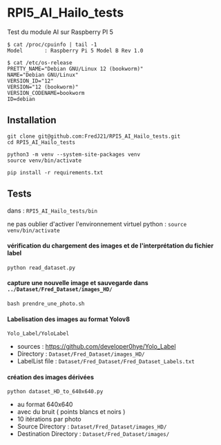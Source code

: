 # RPI5_AI_Hailo_tests

Test du module AI sur Raspberry PI 5

```
$ cat /proc/cpuinfo | tail -1 
Model		: Raspberry Pi 5 Model B Rev 1.0
```

```
$ cat /etc/os-release 
PRETTY_NAME="Debian GNU/Linux 12 (bookworm)"
NAME="Debian GNU/Linux"
VERSION_ID="12"
VERSION="12 (bookworm)"
VERSION_CODENAME=bookworm
ID=debian
```



## Installation 

```
git clone git@github.com:FredJ21/RPI5_AI_Hailo_tests.git
cd RPI5_AI_Hailo_tests

python3 -m venv --system-site-packages venv
source venv/bin/activate

pip install -r requirements.txt
```

## Tests

dans : ```RPI5_AI_Hailo_tests/bin```

ne pas oublier d'activer l'environnement virtuel python : ```source venv/bin/activate```

#### vérification du chargement des images et de l'interprétation du fichier label 
```
python read_dataset.py
```
#### capture une nouvelle image et sauvegarde dans ```../Dataset/Fred_Dataset/images_HD/```
```
bash prendre_une_photo.sh
```
#### Labelisation des images au format Yolov8
```
Yolo_Label/YoloLabel
```
- sources : https://github.com/developer0hye/Yolo_Label
- Directory : ```Dataset/Fred_Dataset/images_HD/```
- LabelList file : ```Dataset/Fred_Dataset/Fred_Dataset_Labels.txt```

#### création des images dérivées 
```
python dataset_HD_to_640x640.py
```
- au format 640x640
- avec du bruit ( points blancs et noirs )
- 10 itérations par photo
- Source Directory : ```Dataset/Fred_Dataset/images_HD/```
- Destination Directory : ```Dataset/Fred_Dataset/images/```




